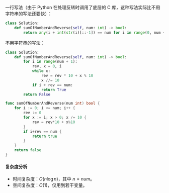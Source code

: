 一行写法（由于 Python 在处理反转时调用了底层的 C 库，这种写法实际比不用字符串的写法还要快）：

```py
class Solution:
    def sumOfNumberAndReverse(self, num: int) -> bool:
        return any(i + int(str(i)[::-1]) == num for i in range(0, num + 1))
```

不用字符串的写法：

```py [sol1-Python3]
class Solution:
    def sumOfNumberAndReverse(self, num: int) -> bool:
        for i in range(num + 1):
            rev, x = 0, i
            while x:
                rev = rev * 10 + x % 10
                x //= 10
            if i + rev == num:
                return True
        return False
```

```go [sol1-Go]
func sumOfNumberAndReverse(num int) bool {
	for i := 0; i <= num; i++ {
		rev := 0
		for x := i; x > 0; x /= 10 {
			rev = rev*10 + x%10
		}
		if i+rev == num {
			return true
		}
	}
	return false
}
```

#### 复杂度分析

- 时间复杂度：$O(n\log n)$，其中 $n=\textit{num}$。
- 空间复杂度：$O(1)$，仅用到若干变量。
